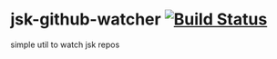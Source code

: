 jsk-github-watcher [![Build Status](https://travis-ci.org/garaemon/jsk-github-watcher.png?branch=master)](https://travis-ci.org/garaemon/jsk-github-watcher)
==================

simple util to watch jsk repos
